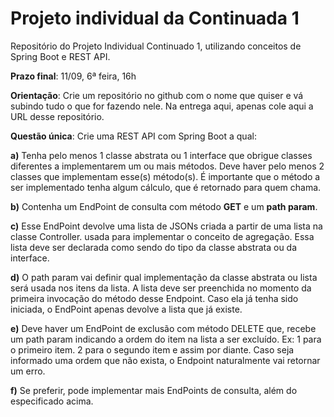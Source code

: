 # Projeto individual da Continuada 1
Repositório do Projeto Individual Continuado 1, utilizando conceitos de Spring Boot e REST API.

**Prazo final**: 11/09, 6ª feira, 16h

**Orientação**: Crie um repositório no github com o nome que quiser e vá subindo tudo o que for fazendo nele. Na entrega aqui, apenas cole aqui a URL desse repositório.

**Questão única**: Crie uma REST API com Spring Boot a qual:

**a)** Tenha pelo menos 1 classe abstrata ou 1 interface que obrigue classes diferentes a implementarem um ou mais métodos. Deve haver pelo menos 2 classes que implementam esse(s) método(s). É importante que o método a ser implementado tenha algum cálculo, que é retornado para quem chama.

**b)** Contenha um EndPoint de consulta com método **GET** e um **path param**.

**c)** Esse EndPoint devolve uma lista de JSONs criada a partir de uma lista na classe Controller. usada para implementar o conceito de agregação. Essa lista deve ser declarada como sendo do tipo da classe abstrata ou da interface.

**d)** O path param vai definir qual implementação da classe abstrata ou lista será usada nos itens da lista. A lista deve ser preenchida no momento da primeira invocação do método desse Endpoint. Caso ela já tenha sido iniciada, o EndPoint apenas devolve a lista que já existe.

**e)** Deve haver um EndPoint de exclusão com método DELETE que, recebe um path param indicando a ordem do item na lista a ser excluído. Ex: 1 para o primeiro item. 2 para o segundo item e assim por diante. Caso seja informado uma ordem que não exista, o Endpoint naturalmente vai retornar um erro.

**f)** Se preferir, pode implementar mais EndPoints de consulta, além do especificado acima.


